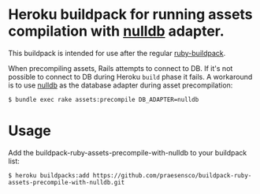 Heroku buildpack for running assets compilation with [nulldb](https://github.com/nulldb/nulldb) adapter.
======================

This buildpack is intended for use after the regular [ruby-buildpack](https://github.com/heroku/heroku-buildpack-ruby). 

When precompiling assets, Rails attempts to connect to DB. If it's not possible to connect to DB during Heroku `build` phase it fails. A workaround is to use [nulldb](https://github.com/nulldb/nulldb) as the database adapter during asset precompilation:

```
$ bundle exec rake assets:precompile DB_ADAPTER=nulldb
```
# Usage

Add the buildpack-ruby-assets-precompile-with-nulldb to your buildpack list:

```
$ heroku buildpacks:add https://github.com/praesensco/buildpack-ruby-assets-precompile-with-nulldb.git
```
